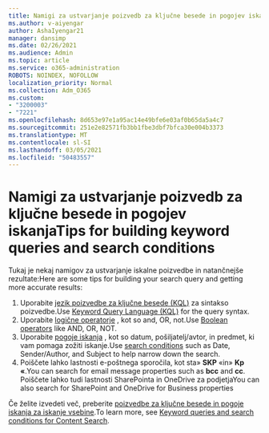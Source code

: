 ```yaml
---
title: Namigi za ustvarjanje poizvedb za ključne besede in pogojev iskanja
ms.author: v-aiyengar
author: AshaIyengar21
manager: dansimp
ms.date: 02/26/2021
ms.audience: Admin
ms.topic: article
ms.service: o365-administration
ROBOTS: NOINDEX, NOFOLLOW
localization_priority: Normal
ms.collection: Adm_O365
ms.custom:
- "3200003"
- "7221"
ms.openlocfilehash: 8d653e97e1a95ac14e49bfe6e03af0b65da5a4c7
ms.sourcegitcommit: 251e2e82571fb3bb1fbe3dbf7bfca30e004b3373
ms.translationtype: MT
ms.contentlocale: sl-SI
ms.lasthandoff: 03/05/2021
ms.locfileid: "50483557"
---
```

# <a name="tips-for-building-keyword-queries-and-search-conditions"></a><span data-ttu-id="6fc25-102">Namigi za ustvarjanje poizvedb za ključne besede in pogojev iskanja</span><span class="sxs-lookup"><span data-stu-id="6fc25-102">Tips for building keyword queries and search conditions</span></span>

<span data-ttu-id="6fc25-103">Tukaj je nekaj namigov za ustvarjanje iskalne poizvedbe in natančnejše rezultate:</span><span class="sxs-lookup"><span data-stu-id="6fc25-103">Here are some tips for building your search query and getting more accurate results:</span></span>

1. <span data-ttu-id="6fc25-104">Uporabite [jezik poizvedbe za ključne besede (KQL)](https://go.microsoft.com/fwlink/?linkid=2101591) za sintakso poizvedbe.</span><span class="sxs-lookup"><span data-stu-id="6fc25-104">Use [Keyword Query Language (KQL)](https://go.microsoft.com/fwlink/?linkid=2101591) for the query syntax.</span></span>
1. <span data-ttu-id="6fc25-105">Uporabite [logične operatorje](https://go.microsoft.com/fwlink/?linkid=2101592) , kot so and, OR, not.</span><span class="sxs-lookup"><span data-stu-id="6fc25-105">Use [Boolean operators](https://go.microsoft.com/fwlink/?linkid=2101592) like AND, OR, NOT.</span></span>
1. <span data-ttu-id="6fc25-106">Uporabite [pogoje iskanja](https://go.microsoft.com/fwlink/?linkid=2102410) , kot so datum, pošiljatelj/avtor, in predmet, ki vam pomaga zožiti iskanje.</span><span class="sxs-lookup"><span data-stu-id="6fc25-106">Use [search conditions](https://go.microsoft.com/fwlink/?linkid=2102410) such as Date, Sender/Author, and Subject to help narrow down the search.</span></span>
1. <span data-ttu-id="6fc25-107">Poiščete lahko lastnosti e-poštnega sporočila, kot sta» **SKP** «in» **Kp «**.</span><span class="sxs-lookup"><span data-stu-id="6fc25-107">You can search for email message properties such as **bcc** and **cc**.</span></span> <span data-ttu-id="6fc25-108">Poiščete lahko tudi lastnosti SharePointa in OneDrive za podjetja</span><span class="sxs-lookup"><span data-stu-id="6fc25-108">You can also search for SharePoint and OneDrive for Business properties</span></span>

<span data-ttu-id="6fc25-109">Če želite izvedeti več, preberite [poizvedbe za ključne besede in pogoje iskanja za iskanje vsebine](https://go.microsoft.com/fwlink/?linkid=2102411).</span><span class="sxs-lookup"><span data-stu-id="6fc25-109">To learn more, see [Keyword queries and search conditions for Content Search](https://go.microsoft.com/fwlink/?linkid=2102411).</span></span>
